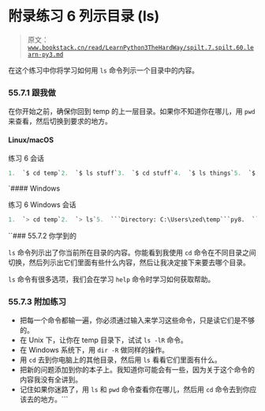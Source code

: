 # 附录练习 6 列示目录 (ls)

> 原文：[`www.bookstack.cn/read/LearnPython3TheHardWay/spilt.7.spilt.60.learn-py3.md`](https://www.bookstack.cn/read/LearnPython3TheHardWay/spilt.7.spilt.60.learn-py3.md)

在这个练习中你将学习如何用 `ls` 命令列示一个目录中的内容。

### 55.7.1 跟我做

在你开始之前，确保你回到 temp 的上一层目录。如果你不知道你在哪儿，用 `pwd` 来查看，然后切换到要求的地方。

#### Linux/macOS

练习 6 会话

```py
1.  `$ cd temp`2.  `$ ls stuff`3.  `$ cd stuff`4.  `$ ls things`5.  `$ cd things`6.  `$ ls orange`7.  `$ cd orange`8.  `$ ls apple`9.  `$ cd apple`10.  `$ ls pear`11.  `$ cd pear`12.  `$ ls`13.  `$ cd grape`14.  `$ ls`15.  `$ cd ..`16.  `$ ls grape`17.  `$ cd ../../../`18.  `$ ls orange`19.  `$ cd ../../`20.  `$ ls stuff`22.  ``$``
```

 `#### Windows

练习 6 Windows 会话

```py
1.  `> cd temp`2.  `> ls`5.  ```Directory: C:\Users\zed\temp```py8.  ````Mode  LastWriteTime  Length  Name```py`9.  ```----  -------------  ------  ----```py10.  ```d----  12/17/2011  9:03 AM      stuff```py13.  ````> cd stuff```py`14.  ```> ls```py17.  ````Directory: C:\Users\zed\temp\stuff```py`20.  ````Mode  LastWriteTime  Length  Name```py`21.  ```----  -------------  ------  ----```py22.  ```d----  12/17/2011  9:03 AM      things```py25.  ````> cd things```py`26.  ```> ls```py29.  ````Directory: C:\Users\zed\temp\stuff\things```py`32.  ````Mode  LastWriteTime  Length  Name```py`33.  ```----  -------------  ------  ----```py34.  ```d----  12/17/2011  9:03 AM      orange```py37.  ````> cd orange```py`38.  ```> ls```py41.  ````Directory: C:\Users\zed\temp\stuff\things\orange```py`44.  ````Mode  LastWriteTime  Length  Name```py`45.  ```----  -------------  ------  ----```py46.  ```d----  12/17/2011  9:03 AM      apple```py49.  ````> cd apple```py`50.  ```> ls```py53.  ````Directory: C:\Users\zed\temp\stuff\things\orange\apple```py`56.  ````Mode  LastWriteTime  Length  Name```py`57.  ```----  -------------  ------  ----```py58.  ```d----  12/17/2011  9:03 AM      pear```py61.  ````> cd pear```py`62.  ```> ls```py65.  ````Directory: C:\Users\zed\temp\stuff\things\orange\apple\pear```py`68.  ````Mode  LastWriteTime  Length  Name```py`69.  ```----  -------------  ------  ----```py70.  ```d----  12/17/2011  9:03 AM      grape```py73.  ````> cd grape```py`74.  ```> ls```py75.  ```> cd ..```py76.  ```> ls```py79.  ````Directory: C:\Users\zed\temp\stuff\things\orange\apple\pear```py`82.  ````Mode  LastWriteTime  Length  Name```py`83.  ```----  -------------  ------  ----```py84.  ```d----  12/17/2011  9:03 AM      grape```py87.  ````> cd ..```py`89.  ````> ls```py`92.  ````Directory: C:\Users\zed\temp\stuff\things\orange\apple```py`95.  ````Mode  LastWriteTime  Length  Name```py`96.  ```----  -------------  ------  ----```py97.  ```d----  12/17/2011  9:03 AM      pear```py100.  ````> cd ../../..```py`101.  ```> ls```py104.  ````Directory: C:\Users\zed\temp\stuff```py`107.  ````Mode  LastWriteTime  Length  Name```py`108.  ```----  -------------  ------  ----```py109.  ```d----  12/17/2011  9:03 AM      things```py112.  ````> cd ..```py`113.  ```> ls```py116.  ````Directory: C:\Users\zed\temp```py`119.  ````Mode  LastWriteTime  Length  Name```py`120.  ```----  -------------  ------  ----```py121.  ```d----  12/17/2011  9:03 AM      stuff```py124.  ````>```py`
```

 ``### 55.7.2 你学到的

`ls` 命令列示出了你当前所在目录的内容。你能看到我使用 `cd` 命令在不同目录之间切换，然后列示出它们里面有些什么内容，然后让我决定接下来要去哪个目录。

`ls` 命令有很多选项，我们会在学习 `help` 命令时学习如何获取帮助。

### 55.7.3 附加练习

*   把每一个命令都输一遍，你必须通过输入来学习这些命令，只是读它们是不够的。
*   在 Unix 下，让你在 temp 目录下，试试 `ls -lR` 命令。
*   在 Windows 系统下，用 `dir -R` 做同样的操作。
*   用 `cd` 去到你电脑上的其他目录，然后用 `ls` 看看它们里面有什么。
*   把新的问题添加到你的本子上。我知道你可能会有一些，因为关于这个命令的内容我没有全讲到。
*   记住如果你迷路了，用 `ls` 和 `pwd` 命令查看你在哪儿，然后用 `cd` 命令去到你应该去的地方。```
